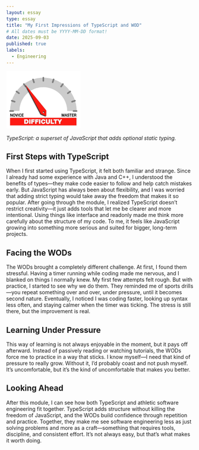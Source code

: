 ```yaml
---
layout: essay
type: essay
title: "My First Impressions of TypeScript and WOD"
# All dates must be YYYY-MM-DD format!
date: 2025-09-03
published: true
labels:
  - Engineering
---
```


<img width="200px" class="rounded float-start pe-4" src="../img/difficulty/degree_difficulty.jpg">

*TypeScript: a superset of JavaScript that adds optional static typing.*

## First Steps with TypeScript

When I first started using TypeScript, it felt both familiar and strange. Since I already had some experience with Java and C++, I understood the benefits of types—they make code easier to follow and help catch mistakes early. But JavaScript has always been about flexibility, and I was worried that adding strict typing would take away the freedom that makes it so popular. After going through the module, I realized TypeScript doesn’t restrict creativity—it just adds tools that let me be clearer and more intentional. Using things like interface and readonly made me think more carefully about the structure of my code. To me, it feels like JavaScript growing into something more serious and suited for bigger, long-term projects.

## Facing the WODs

The WODs brought a completely different challenge. At first, I found them stressful. Having a timer running while coding made me nervous, and I blanked on things I normally knew. My first few attempts felt rough. But with practice, I started to see why we do them. They reminded me of sports drills—you repeat something over and over, under pressure, until it becomes second nature. Eventually, I noticed I was coding faster, looking up syntax less often, and staying calmer when the timer was ticking. The stress is still there, but the improvement is real.

## Learning Under Pressure

This way of learning is not always enjoyable in the moment, but it pays off afterward. Instead of passively reading or watching tutorials, the WODs force me to practice in a way that sticks. I know myself—I need that kind of pressure to really grow. Without it, I’d probably coast and not push myself. It’s uncomfortable, but it’s the kind of uncomfortable that makes you better.

## Looking Ahead

After this module, I can see how both TypeScript and athletic software engineering fit together. TypeScript adds structure without killing the freedom of JavaScript, and the WODs build confidence through repetition and practice. Together, they make me see software engineering less as just solving problems and more as a craft—something that requires tools, discipline, and consistent effort. It’s not always easy, but that’s what makes it worth doing.
